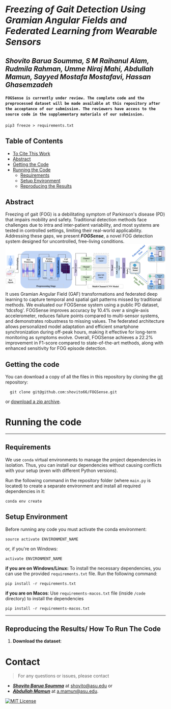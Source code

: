 # *Freezing of Gait Detection Using Gramian Angular Fields and Federated Learning from Wearable Sensors*

***Shovito Barua Soumma, S M Raihanul Alam, Rudmila Rahman, Umme Niraj Mahi, Abdullah Mamun, Sayyed Mostafa Mostafavi, Hassan Ghasemzadeh***
---

#### `FOGSense is currently under review. The complete code and the preprocessed dataset will be made available at this repository after the acceptance of our submission. The reviewers have access to the source code in the supplementary materials of our submission.`

```
pip3 freeze > requirements.txt
```


## Table of Contents
- [To Cite This Work](#to-cite-this-work)
- [Abstract](#abstract)
- [Getting the Code](#getting-the-code)
- [Running the Code](#running-the-code)
  - [Requirements](#requirements)
  - [Setup Environment](#setup-environment)
  - [Reproducing the Results](#reproducing-the-results)




## Abstract
Freezing of gait (FOG) is a debilitating symptom of Parkinson's disease (PD) that impairs mobility and safety. Traditional detection methods face challenges due to intra and inter-patient variability, and most systems are tested in controlled settings, limiting their real-world applicability. Addressing these gaps, we present ***FOGSense***, a novel FOG detection system designed for uncontrolled, free-living conditions.![](manuscript-supplementary/method.png) It uses Gramian Angular Field (GAF) transformations and federated deep learning to capture temporal and spatial gait patterns missed by traditional methods. We evaluated our FOGSense system using a public PD dataset, 'tdcsfog'. FOGSense improves accuracy by 10.4% over a single-axis accelerometer, reduces failure points compared to multi-sensor systems, and demonstrates robustness to missing values. The federated architecture allows personalized model adaptation and efficient smartphone synchronization during off-peak hours, making it effective for long-term monitoring as symptoms evolve. Overall, FOGSense achieves a 22.2% improvement in F1-score compared to state-of-the-art methods, along with enhanced sensitivity for FOG episode detection.

## Getting the code

You can download a copy of all the files in this repository by cloning the
[git](https://github.com/shovito66/FOGSense) repository:
  ```
    git clone git@github.com:shovito66/FOGSense.git
  ```
or [download a zip archive](https://github.com/shovito66/FOGSense/archive/master.zip).

# Running the code

-----
## Requirements
We use `conda` virtual environments to manage the project dependencies in
isolation.
Thus, you can install our dependencies without causing conflicts with your
setup (even with different Python versions).

Run the following command in the repository folder (where `main.py`
is located) to create a separate environment and install all required
dependencies in it:
    
    conda env create

[//]: # (## Reproducing the results)
## Setup Environment
Before running any code you must activate the conda environment:
    
    source activate ENVIRONMENT_NAME

or, if you're on Windows:

    activate ENVIRONMENT_NAME
**if you are on Windows/Linux:** To install the necessary dependencies, you can use the provided `requirements.txt` file. Run the following command:

    pip install -r requirements.txt
**if you are on Macos**: Use `requirements-macos.txt` file (inside `/code` directory)  to install the dependencies

    pip install -r requirements-macos.txt

----
## Reproducing the Results/ How To Run The Code
1. **Download the dataset**:

# Contact
>For any questions or issues, please contact 
*  ***[Shovito Barua Soumma](https://www.shovitobarua.com)*** at [shovito@asu.edu](shovito@asu.edu) or 
*  ***[Abdullah Mamun](https://www.abdullah-mamun.com)*** at [a.mamun@asu.edu](a.mamun@asu.edu).



[![MIT License](https://img.shields.io/badge/License-MIT-green.svg)](LICENSE)